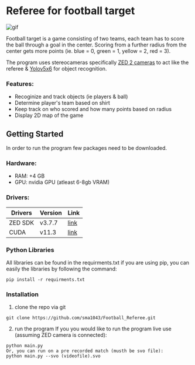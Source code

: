 # Referee for football target
![gif](https://user-images.githubusercontent.com/91667636/190073399-196e78a7-a5d2-4518-9e43-3446b59eb734.gif)

Football target is a game consisting of two teams, each team has to score the ball through a goal in the center. Scoring from a further radius from the center gets more points (ie. blue = 0, green = 1, yellow = 2, red = 3).

The program uses stereocameras specifically [ZED 2 cameras](https://www.stereolabs.com/zed-2/) to act like the referee & [Yolov5x6](https://github.com/ultralytics/yolov5) for object recognition.

### Features:
- Recoginize and track objects (ie players & ball)
- Determine player's team based on shirt
- Keep track on who scored and how many points based on radius
- Display 2D map of the game

## Getting Started
In order to run the program few packages need to be downloaded.

### Hardware:
- RAM: +4 GB
- GPU: nvidia GPU (atleast 6-8gb VRAM)

### Drivers:
| Drivers  | Version | Link|
| ------------- | ------------- | ------------- |
| ZED SDK  | v3.7.7  | [link](https://www.stereolabs.com/developers/release/)  |
| CUDA  | v11.3  | [link](https://developer.nvidia.com/cuda-downloads)  |

### Python Libraries
All libraries can be found in the requirments.txt if you are using pip, you can easily the libraries by following the command:
```
pip install -r requirments.txt
```
### Installation
1. clone the repo via git
```
git clone https://github.com/sma1043/Football_Referee.git
```
2. run the program
If you you would like to run the program live use (assuming ZED camera is connected):
```
python main.py
Or, you can run on a pre recorded match (musth be svo file):
python main.py --svo (videofile).svo
```
